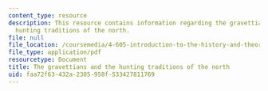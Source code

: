 ```yaml
---
content_type: resource
description: This resource contains information regarding the gravettians and the
  hunting traditions of the north.
file: null
file_location: /coursemedia/4-605-introduction-to-the-history-and-theory-of-architecture-spring-2012/faa72f63432a2305958f533427811769_MIT4_605S12_lec02.pdf
file_type: application/pdf
resourcetype: Document
title: The gravettians and the hunting traditions of the north
uid: faa72f63-432a-2305-958f-533427811769
---
```

